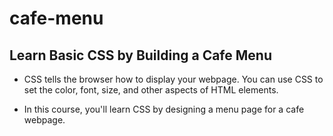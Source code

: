 # cafe-menu

## Learn Basic CSS by Building a Cafe Menu

- CSS tells the browser how to display your webpage. You can use CSS to set the color, font, size, and other aspects of HTML elements.

- In this course, you'll learn CSS by designing a menu page for a cafe webpage.
